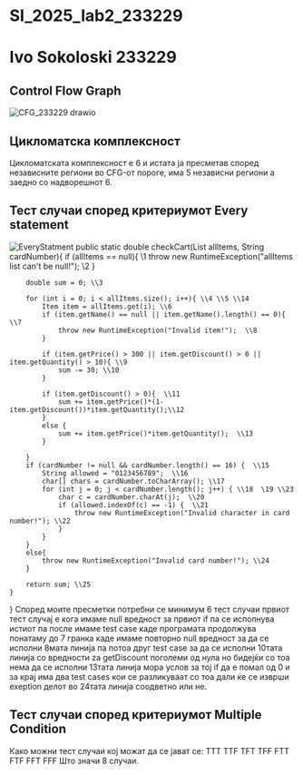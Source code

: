# SI_2025_lab2_233229

# Ivo Sokoloski 233229

## Control Flow Graph

![CFG_233229 drawio](https://github.com/user-attachments/assets/9d8d727b-88b6-430f-9121-04264224d08c)


## Цикломатска комплексност
Цикломатската комплексност е 6 и истата ја пресметав според независните региони во CFG-от пороге, има 5 независни региони а заедно со надворешнот 6.
## Тест случаи според критериумот Every statement
![EveryStatment](https://github.com/user-attachments/assets/4b1314b3-0151-4541-8c97-d845cc35713c)
public static double checkCart(List<Item> allItems, String cardNumber){
        if (allItems == null){  \\1
            throw new RuntimeException("allItems list can't be null!"); \\2
        }

        double sum = 0; \\3

        for (int i = 0; i < allItems.size(); i++){ \\4 \\5 \\14
            Item item = allItems.get(i); \\6
            if (item.getName() == null || item.getName().length() == 0){ \\7
                throw new RuntimeException("Invalid item!");  \\8
            }

            if (item.getPrice() > 300 || item.getDiscount() > 0 || item.getQuantity() > 10){ \\9
                sum -= 30; \\10
            }

            if (item.getDiscount() > 0){  \\11
                sum += item.getPrice()*(1-item.getDiscount())*item.getQuantity();\\12
            }
            else {
                sum += item.getPrice()*item.getQuantity();  \\13
            }

        }
        if (cardNumber != null && cardNumber.length() == 16) {  \\15
            String allowed = "0123456789";  \\16
            char[] chars = cardNumber.toCharArray(); \\17
            for (int j = 0; j < cardNumber.length(); j++) { \\18  \19 \\23
                char c = cardNumber.charAt(j);  \\20
                if (allowed.indexOf(c) == -1) {  \\21
                    throw new RuntimeException("Invalid character in card number!"); \\22
                }
            }
        }
        else{
            throw new RuntimeException("Invalid card number!"); \\24
        }

        return sum; \\25
    }
}
Според моите пресметки потребни се минимум 6 тест случаи првиот тест случај е кога имаме null вредност за првиот if па се исполнува истиот па после имаме test case каде програмата продолжува понатаму до 7 гранка каде имаме повторно null вредност за да се исполни 8мата линија па потоа друг test case за да се исполни 10тата линија со вредности za getDiscount поголеми од нула но бидејќи со тоа нема да се исполни 13тата линија мора услов за тој if да е помал од 0 и за крај има два test cases  кои се разликуваат со тоа дали ќе се изврши exeption делот во 24тата линија соодветно или не.


## Тест случаи според критериумот Multiple Condition
Како можни тест случаи кој можат да се јават се:
TTT
TTF
TFT
TFF
FTT
FTF
FFT
FFF
Што значи 8 случаи.



